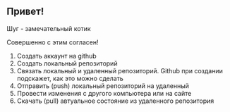 ## Привет!

Шуг - замечательный котик

Совершенно с этим согласен!

1. Создать аккаунт на github
2. Создать локальный репозиторий
3. Связать локальный и удаленный репозиторий. Github при создании подскажет, как это можно сделать
4. Отправить (push) локальный репозиторий на удаленный
5. Провести изменения с другого компьютера или на сайте
6. Скачать (pull) автуальное состояние из удаленного репозитория
